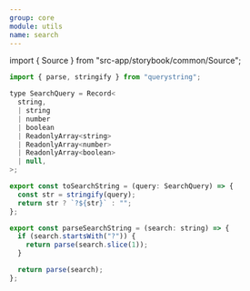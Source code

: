 ```yaml
---
group: core
module: utils
name: search
---
```


import { Source } from "src-app/storybook/common/Source";

```js
import { parse, stringify } from "querystring";

type SearchQuery = Record<
  string,
  | string
  | number
  | boolean
  | ReadonlyArray<string>
  | ReadonlyArray<number>
  | ReadonlyArray<boolean>
  | null,
>;

export const toSearchString = (query: SearchQuery) => {
  const str = stringify(query);
  return str ? `?${str}` : "";
};

export const parseSearchString = (search: string) => {
  if (search.startsWith("?")) {
    return parse(search.slice(1));
  }

  return parse(search);
};
```

<Source path="https://nodejs.org/api/querystring.html" />
